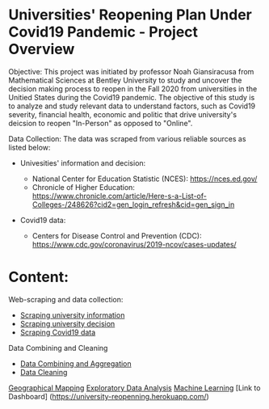 
# Universities' Reopening Plan Under Covid19 Pandemic - Project Overview

Objective: This project was initiated by professor Noah Giansiracusa from Mathematical Sciences at Bentley University to study and uncover the decision making process to reopen in the Fall 2020 from universities in the Unitied States during the Covid19 pandemic. The objective of this study is to analyze and study relevant data to understand factors, such as Covid19 severity, financial health, economic and politic that drive university's deicsion to reopen "In-Person" as opposed to "Online".

Data Collection: The data was scraped from various reliable sources as listed below:

  * Univesities' information and decision:
    * National Center for Education Statistic (NCES): https://nces.ed.gov/
    * Chronicle of Higher Education: https://www.chronicle.com/article/Here-s-a-List-of-Colleges-/248626?cid2=gen_login_refresh&cid=gen_sign_in

  * Covid19 data:
    * Centers for Disease Control and Prevention (CDC): https://www.cdc.gov/coronavirus/2019-ncov/cases-updates/
 
 
 # Content:
 
 Web-scraping and data collection:
  * [Scraping university information](https://github.com/dmanvn/dmanvn.github.io/blob/master/Scrape_University_Info.ipynb)
  * [Scraping university decision](https://github.com/dmanvn/dmanvn.github.io/blob/master/Scrape_University_Decision.ipynb)
  * [Scraping Covid19 data](https://github.com/dmanvn/dmanvn.github.io/blob/master/Scrape_Covid19.ipynb)

 Data Combining and Cleaning
  * [Data Combining and Aggregation](https://github.com/dmanvn/dmanvn.github.io/blob/master/Data_Combine.ipynb)
  * [Data Cleaning](https://github.com/dmanvn/dmanvn.github.io/blob/master/Data%20Cleaning.ipynb)
 
[Geographical Mapping](https://nbviewer.jupyter.org/github/dmanvn/dmanvn.github.io/blob/master/University%20Mapping.ipynb)
[Exploratory Data Analysis](https://github.com/dmanvn/dmanvn.github.io/blob/master/EDA.ipynb)
[Machine Learning](https://github.com/dmanvn/dmanvn.github.io/blob/master/Machine%20Learning.ipynb)
[Link to Dashboard] (https://university-reopenning.herokuapp.com/)

